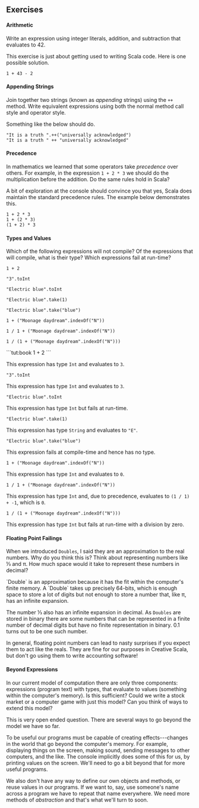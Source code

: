 ## Exercises

#### Arithmetic

Write an expression using integer literals, addition, and subtraction that evaluates to 42.

<div class="solution">
This exercise is just about getting used to writing Scala code. Here is one possible solution.

```tut:book
1 + 43 - 2
```
</div>


#### Appending Strings

Join together two strings (known as *appending* strings) using the `++` method. Write equivalent expressions using both the normal method call style and operator style.

<div class="solution">
Something like the below should do.

```tut:book
"It is a truth ".++("universally acknowledged")
"It is a truth " ++ "universally acknowledged"
```
</div>

#### Precedence

In mathematics we learned that some operators take *precedence* over others. For example, in the expression `1 + 2 * 3` we should do the multiplication before the addition. Do the same rules hold in Scala?

<div class="solution">
A bit of exploration at the console should convince you that yes, Scala does maintain the standard precedence rules. The example below demonstrates this.

```tut:book
1 + 2 * 3
1 + (2 * 3)
(1 + 2) * 3
```
</div>


#### Types and Values

Which of the following expressions will not compile? Of the expressions that will compile, what is their type? Which expressions fail at run-time?

```tut:silent
1 + 2
```

```tut:silent
"3".toInt
```

```tut:fail:silent
"Electric blue".toInt
```

```tut:silent
"Electric blue".take(1)
```

```tut:fail:silent
"Electric blue".take("blue")
```

```tut:silent
1 + ("Moonage daydream".indexOf("N"))
```

```tut:silent
1 / 1 + ("Moonage daydream".indexOf("N"))
```

```tut:fail:silent
1 / (1 + ("Moonage daydream".indexOf("N")))
```

<div class="solution">
```tut:book
1 + 2
```

This expression has type `Int` and evaluates to `3`.


```tut:book
"3".toInt
```

This expression has type `Int` and evaluates to `3`.

```tut:fail:book
"Electric blue".toInt
```

This expression has type `Int` but fails at run-time.

```tut:silent
"Electric blue".take(1)
```

This expression has type `String` and evaluates to `"E"`.

```tut:fail:book
"Electric blue".take("blue")
```

This expression fails at compile-time and hence has no type.

```tut:book
1 + ("Moonage daydream".indexOf("N"))
```

This expression has type `Int` and evaluates to `0`.

```tut:book
1 / 1 + ("Moonage daydream".indexOf("N"))
```

This expression has type `Int` and, due to precedence, evaluates to `(1 / 1) + -1`, which is `0`.

```tut:fail:silent
1 / (1 + ("Moonage daydream".indexOf("N")))
```

This expression has type `Int` but fails at run-time with a division by zero.
</div>

#### Floating Point Failings

When we introduced `Doubles`, I said they are an approximation to the real numbers. Why do you think this is? Think about representing numbers like ⅓ and π. How much space would it take to represent these numbers in decimal?

<div class="solution">
`Double` is an approximation because it has the fit within the computer's finite memory. A `Double` takes up precisely 64-bits, which is enough space to store a lot of digits but not enough to store a number that, like π, has an infinite expansion.

The number ⅓ also has an infinite expansion in decimal. As `Doubles` are stored in binary there are some numbers that can be represented in a finite number of decimal digits but have no finite representation in binary. 0.1 turns out to be one such number.

In general, floating point numbers can lead to nasty surprises if you expect them to act like the reals. They are fine for our purposes in Creative Scala, but don't go using them to write accounting software!
</div>

#### Beyond Expressions

In our current model of computation there are only three components: expressions (program text) with types, that evaluate to values (something within the computer's memory). Is this sufficient? Could we write a stock market or a computer game with just this model? Can you think of ways to extend this model?

<div class="solution">
This is very open ended question. There are several ways to go beyond the model we have so far. 

To be useful our programs must be capable of creating effects---changes in the world that go beyond the computer's memory. For example, displaying things on the screen, making sound, sending messages to other computers, and the like. The console implicitly does some of this for us, by printing values on the screen. We'll need to go a bit beyond that for more useful programs.

We also don't have any way to define our own objects and methods, or reuse values in our programs. If we want to, say, use someone's name across a program we have to repeat that name everywhere. We need more methods of *abstraction* and that's what we'll turn to soon.
</div>
